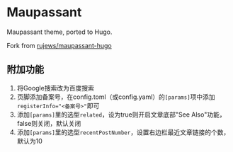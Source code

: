 # Maupassant
Maupassant theme, ported to Hugo.

Fork from [rujews/maupassant-hugo](https://github.com/rujews/maupassant-hugo)

## 附加功能

1. 将Google搜索改为百度搜索
1. 页脚添加备案号，在config.toml（或config.yaml）的`[params]`项中添加 `registerInfo="<备案号>"`即可
1. 添加`[params]`里的选型`related`，设为true则开启文章底部"See Also"功能，false则关闭，默认关闭
2. 添加`[params]`里的选型`recentPostNumber`，设置右边栏最近文章链接的个数，默认为10

